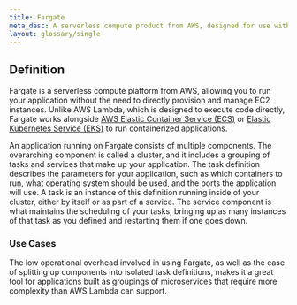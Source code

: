 ```yaml
---
title: Fargate
meta_desc: A serverless compute product from AWS, designed for use with containerized workloads.
layout: glossary/single
---
```


## Definition

Fargate is a serverless compute platform from AWS, allowing you to run your application without the need to directly provision and manage EC2 instances. Unlike AWS Lambda, which is designed to execute code directly, Fargate works alongside [AWS Elastic Container Service (ECS)](learn/glossary/aws-ecs) or [Elastic Kubernetes Service (EKS)](learn/glossary/aws-eks) to run containerized applications.

An application running on Fargate consists of multiple components. The overarching component is called a cluster, and it includes a grouping of tasks and services that make up your application. The task definition describes the parameters for your application, such as which containers to run, what operating system should be used, and the ports the application will use. A task is an instance of this definition running inside of your cluster, either by itself or as part of a service. The service component is what maintains the scheduling of your tasks, bringing up as many instances of that task as you defined and restarting them if one goes down. 

### Use Cases

The low operational overhead involved in using Fargate, as well as the ease of splitting up components into isolated task definitions, makes it a great tool for applications built as groupings of microservices that require more complexity than AWS Lambda can support. 

